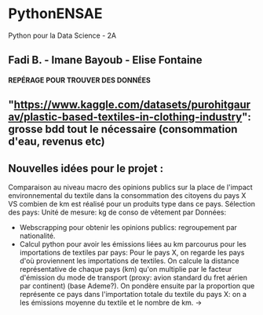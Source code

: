 # PythonENSAE
Python pour la Data Science - 2A
## Fadi B. - Imane Bayoub - Elise Fontaine

#### REPÉRAGE POUR TROUVER DES DONNÉES ###

##  "https://www.kaggle.com/datasets/purohitgaurav/plastic-based-textiles-in-clothing-industry": grosse bdd tout le nécessaire (consommation d'eau, revenus etc)
##

## Nouvelles idées pour le projet :
Comparaison au niveau macro des opinions publics sur la place de l'impact environnemental du textile dans la consommation des citoyens du pays X VS combien de km est réalisé pour un produits type dans ce pays.
Sélection des pays:
Unité de mesure: kg de conso de vêtement par 
Données:
- Webscrapping pour obtenir les opinions publics: regroupement par nationalité.
- Calcul python pour avoir les émissions liées au km parcourus pour les importations de textiles par pays:
Pour le pays X, on regarde les pays d'où proviennent les importations de textiles. On calcule la distance représentative de chaque pays (km) qu'on multiplie par le facteur d'émission du mode de transport (proxy: avion standard du fret aérien par continent) (base Ademe?). On pondère ensuite par la proportion que représente ce pays dans l'importation totale du textile du pays X: on a les émissions moyenne du textile et le nombre de km.
-> 
